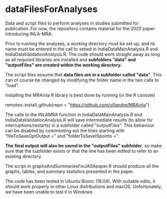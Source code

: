 # dataFilesForAnalyses
Data and script files to perform analyses in studies submitted for publication. For now, the repository
contains material for the 2020 paper introducing INLA-MRA.

Prior to running the analyses, a working directory must be set up, and its name must be entered in the call to setwd in IndiaDataMainAnalysis.R and IndiaDataValidationAnalysis.R. The code should work straight away as long as all required libraries are installed and **subfolders "data" and "outputFiles" are created within the working directory.**

The script files assume that **data files are in a subfolder called "data"**. This can of course be changed by modifying the folder name in the two calls to "load".  

Installing the MRAinla R library is best done by running (in the R console)

remotes::install_github(repo = "https://github.com/villandre/MRAinla")

The calls to the INLAMRA function in IndiaDataMainAnalysis.R and IndiaDataValidationAnalysis.R will save intermediate results (to allow for interruptions/restarts) in a subfolder called "outputFiles". This behaviour can be disabled by commenting out the lines starting with "fileToSaveOptOutput =" and "folderToSaveISpoints =".

**The final output will also be saved in the "outputFiles" subfolder**, so make sure that the subfolder exists or that the line has been edited to refer to an existing directory. 

The script in graphsAndSummariesForJASApaper.R should produce all the graphs, tables, and summary statistics presented in the paper.

The code has been tested in Ubuntu Bionic (18.04). With suitable edits, it should work properly in other Linux distributions and macOS. Unfortunately, we have been unable to test it in Windows.
